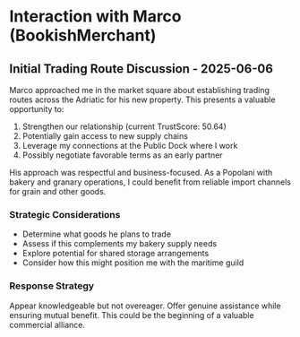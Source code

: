 # Interaction with Marco (BookishMerchant)

## Initial Trading Route Discussion - 2025-06-06

Marco approached me in the market square about establishing trading routes across the Adriatic for his new property. This presents a valuable opportunity to:

1. Strengthen our relationship (current TrustScore: 50.64)
2. Potentially gain access to new supply chains
3. Leverage my connections at the Public Dock where I work
4. Possibly negotiate favorable terms as an early partner

His approach was respectful and business-focused. As a Popolani with bakery and granary operations, I could benefit from reliable import channels for grain and other goods.

### Strategic Considerations
- Determine what goods he plans to trade
- Assess if this complements my bakery supply needs
- Explore potential for shared storage arrangements
- Consider how this might position me with the maritime guild

### Response Strategy
Appear knowledgeable but not overeager. Offer genuine assistance while ensuring mutual benefit. This could be the beginning of a valuable commercial alliance.
